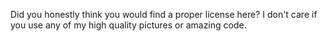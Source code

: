 Did you honestly think you would find a proper license here? 
I don't care if you use any of my high quality pictures or amazing code.
